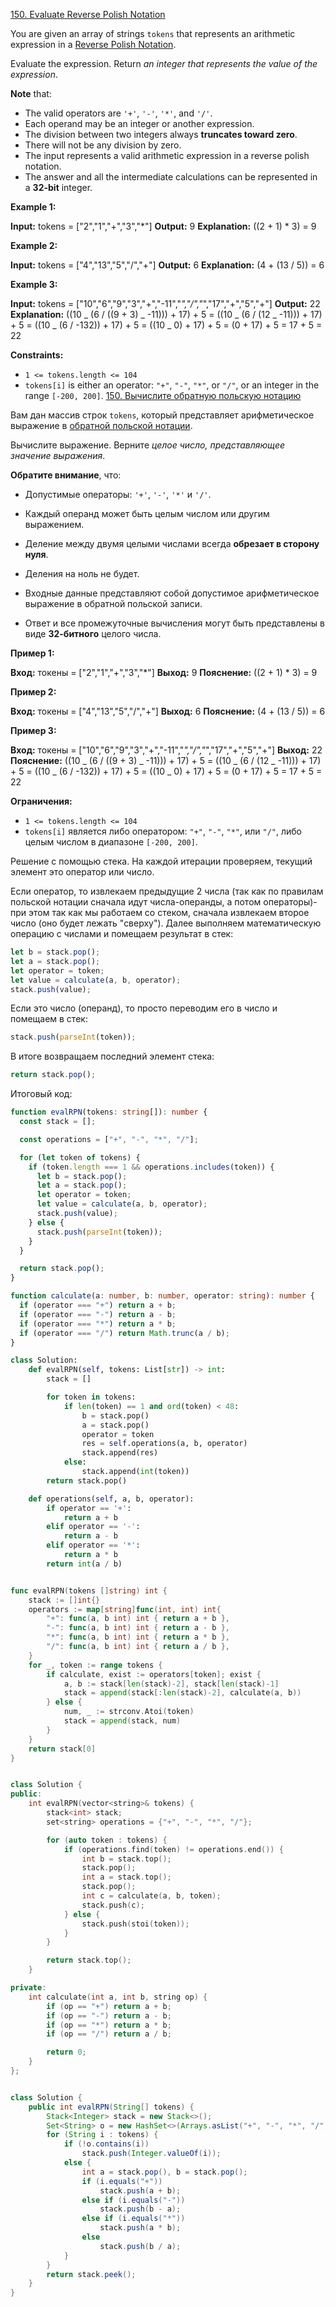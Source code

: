 [150. Evaluate Reverse Polish Notation](https://leetcode.com/problems/evaluate-reverse-polish-notation/)

You are given an array of strings `tokens` that represents an arithmetic expression in a [Reverse Polish Notation](http://en.wikipedia.org/wiki/Reverse_Polish_notation).

Evaluate the expression. Return *an integer that represents the value of the expression*.

**Note** that:

- The valid operators are `'+'`, `'-'`, `'*'`, and `'/'`.
- Each operand may be an integer or another expression.
- The division between two integers always **truncates toward zero**.
- There will not be any division by zero.
- The input represents a valid arithmetic expression in a reverse polish notation.
- The answer and all the intermediate calculations can be represented in a **32-bit** integer.

**Example 1:**

**Input:** tokens = ["2","1","+","3","*"]
**Output:** 9
**Explanation:** ((2 + 1) \* 3) = 9

**Example 2:**

**Input:** tokens = ["4","13","5","/","+"]
**Output:** 6
**Explanation:** (4 + (13 / 5)) = 6

**Example 3:**

**Input:** tokens = ["10","6","9","3","+","-11","*","/","*","17","+","5","+"]
**Output:** 22
**Explanation:** ((10 _ (6 / ((9 + 3) _ -11))) + 17) + 5
= ((10 _ (6 / (12 _ -11))) + 17) + 5
= ((10 _ (6 / -132)) + 17) + 5
= ((10 _ 0) + 17) + 5
= (0 + 17) + 5
= 17 + 5
= 22

**Constraints:**

- `1 <= tokens.length <= 104`
- `tokens[i]` is either an operator: `"+"`, `"-"`, `"*"`, or `"/"`, or an integer in the range `[-200, 200]`.
  [150. Вычислите обратную польскую нотацию](https://leetcode.com/problems/evaluate-reverse-polish-notation/)

Вам дан массив строк `tokens`, который представляет арифметическое выражение в [обратной польской нотации](http://en.wikipedia.org/wiki/Reverse_Polish_notation).

Вычислите выражение. Верните _целое число, представляющее значение выражения_.

**Обратите внимание**, что:

- Допустимые операторы: `'+'`, `'-'`, `'*'` и `'/'`.
- Каждый операнд может быть целым числом или другим выражением.
- Деление между двумя целыми числами всегда **обрезает в сторону нуля**.
- Деления на ноль не будет.

- Входные данные представляют собой допустимое арифметическое выражение в обратной польской записи.
- Ответ и все промежуточные вычисления могут быть представлены в виде **32-битного** целого числа.

**Пример 1:**

**Вход:** токены = ["2","1","+","3","*"]
**Выход:** 9
**Пояснение:** ((2 + 1) \* 3) = 9

**Пример 2:**

**Вход:** токены = ["4","13","5","/","+"]
**Выход:** 6
**Пояснение:** (4 + (13 / 5)) = 6

**Пример 3:**

**Вход:** токены = ["10","6","9","3","+","-11","*","/","*","17","+","5","+"]
**Выход:** 22
**Пояснение:** ((10 _ (6 / ((9 + 3) _ -11))) + 17) + 5
= ((10 _ (6 / (12 _ -11))) + 17) + 5
= ((10 _ (6 / -132)) + 17) + 5
= ((10 _ 0) + 17) + 5
= (0 + 17) + 5
= 17 + 5
= 22

**Ограничения:**

- `1 <= tokens.length <= 104`
- `tokens[i]` является либо оператором: `"+"`, `"-"`, `"*"`, или `"/"`, либо целым числом в диапазоне `[-200, 200]`.

Решение с помощью стека. На каждой итерации проверяем, текущий элемент это оператор или число.

Если оператор, то извлекаем предыдущие 2 числа (так как по правилам польской нотации сначала идут числа-операнды, а потом операторы)- при этом так как мы работаем со стеком, сначала извлекаем второе число (оно будет лежать "сверху"). Далее выполняем математическую операцию с числами и помещаем результат в стек:

```typescript
let b = stack.pop();
let a = stack.pop();
let operator = token;
let value = calculate(a, b, operator);
stack.push(value);
```

Если это число (операнд), то просто переводим его в число и помещаем в стек:

```typescript
stack.push(parseInt(token));
```

В итоге возвращаем последний элемент стека:

```typescript
return stack.pop();
```

Итоговый код:

```typescript
function evalRPN(tokens: string[]): number {
  const stack = [];

  const operations = ["+", "-", "*", "/"];

  for (let token of tokens) {
    if (token.length === 1 && operations.includes(token)) {
      let b = stack.pop();
      let a = stack.pop();
      let operator = token;
      let value = calculate(a, b, operator);
      stack.push(value);
    } else {
      stack.push(parseInt(token));
    }
  }

  return stack.pop();
}

function calculate(a: number, b: number, operator: string): number {
  if (operator === "+") return a + b;
  if (operator === "-") return a - b;
  if (operator === "*") return a * b;
  if (operator === "/") return Math.trunc(a / b);
}
```

```py
class Solution:
    def evalRPN(self, tokens: List[str]) -> int:
        stack = []

        for token in tokens:
            if len(token) == 1 and ord(token) < 48:
                b = stack.pop()
                a = stack.pop()
                operator = token
                res = self.operations(a, b, operator)
                stack.append(res)
            else:
                stack.append(int(token))
        return stack.pop()

    def operations(self, a, b, operator):
        if operator == '+':
            return a + b
        elif operator == '-':
            return a - b
        elif operator == '*':
            return a * b
        return int(a / b)

```

```go

func evalRPN(tokens []string) int {
	stack := []int{}
	operators := map[string]func(int, int) int{
		"+": func(a, b int) int { return a + b },
		"-": func(a, b int) int { return a - b },
		"*": func(a, b int) int { return a * b },
		"/": func(a, b int) int { return a / b },
	}
	for _, token := range tokens {
		if calculate, exist := operators[token]; exist {
			a, b := stack[len(stack)-2], stack[len(stack)-1]
			stack = append(stack[:len(stack)-2], calculate(a, b))
		} else {
			num, _ := strconv.Atoi(token)
			stack = append(stack, num)
		}
	}
	return stack[0]
}

```

```cpp

class Solution {
public:
    int evalRPN(vector<string>& tokens) {
        stack<int> stack;
        set<string> operations = {"+", "-", "*", "/"};

        for (auto token : tokens) {
            if (operations.find(token) != operations.end()) {
                int b = stack.top();
                stack.pop();
                int a = stack.top();
                stack.pop();
                int c = calculate(a, b, token);
                stack.push(c);
            } else {
                stack.push(stoi(token));
            }
        }

        return stack.top();
    }

private:
    int calculate(int a, int b, string op) {
        if (op == "+") return a + b;
        if (op == "-") return a - b;
        if (op == "*") return a * b;
        if (op == "/") return a / b;

        return 0;
    }
};

```

```java

class Solution {
    public int evalRPN(String[] tokens) {
        Stack<Integer> stack = new Stack<>();
        Set<String> o = new HashSet<>(Arrays.asList("+", "-", "*", "/"));
        for (String i : tokens) {
            if (!o.contains(i))
                stack.push(Integer.valueOf(i));
            else {
                int a = stack.pop(), b = stack.pop();
                if (i.equals("+"))
                    stack.push(a + b);
                else if (i.equals("-"))
                    stack.push(b - a);
                else if (i.equals("*"))
                    stack.push(a * b);
                else
                    stack.push(b / a);
            }
        }
        return stack.peek();
    }
}

```
